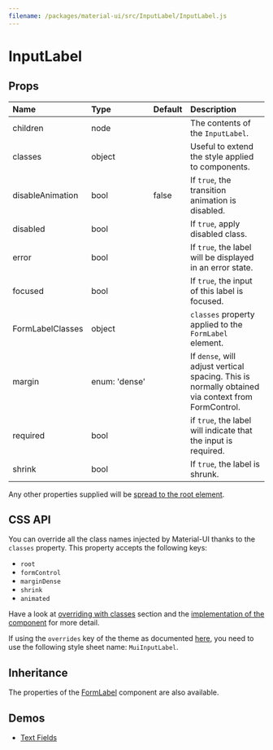 ```yaml
---
filename: /packages/material-ui/src/InputLabel/InputLabel.js
---
```


<!--- This documentation is automatically generated, do not try to edit it. -->

# InputLabel



## Props

| Name | Type | Default | Description |
|:-----|:-----|:--------|:------------|
| <span class="prop-name">children</span> | <span class="prop-type">node |  | The contents of the `InputLabel`. |
| <span class="prop-name">classes</span> | <span class="prop-type">object |  | Useful to extend the style applied to components. |
| <span class="prop-name">disableAnimation</span> | <span class="prop-type">bool | <span class="prop-default">false</span> | If `true`, the transition animation is disabled. |
| <span class="prop-name">disabled</span> | <span class="prop-type">bool |  | If `true`, apply disabled class. |
| <span class="prop-name">error</span> | <span class="prop-type">bool |  | If `true`, the label will be displayed in an error state. |
| <span class="prop-name">focused</span> | <span class="prop-type">bool |  | If `true`, the input of this label is focused. |
| <span class="prop-name">FormLabelClasses</span> | <span class="prop-type">object |  | `classes` property applied to the `FormLabel` element. |
| <span class="prop-name">margin</span> | <span class="prop-type">enum:&nbsp;'dense'<br> |  | If `dense`, will adjust vertical spacing. This is normally obtained via context from FormControl. |
| <span class="prop-name">required</span> | <span class="prop-type">bool |  | if `true`, the label will indicate that the input is required. |
| <span class="prop-name">shrink</span> | <span class="prop-type">bool |  | If `true`, the label is shrunk. |

Any other properties supplied will be [spread to the root element](/guides/api#spread).

## CSS API

You can override all the class names injected by Material-UI thanks to the `classes` property.
This property accepts the following keys:
- `root`
- `formControl`
- `marginDense`
- `shrink`
- `animated`

Have a look at [overriding with classes](/customization/overrides#overriding-with-classes) section
and the [implementation of the component](https://github.com/mui-org/material-ui/tree/v1-beta/packages/material-ui/src/InputLabel/InputLabel.js)
for more detail.

If using the `overrides` key of the theme as documented
[here](/customization/themes#customizing-all-instances-of-a-component-type),
you need to use the following style sheet name: `MuiInputLabel`.

## Inheritance

The properties of the [FormLabel](/api/form-label) component are also available.

## Demos

- [Text Fields](/demos/text-fields)

